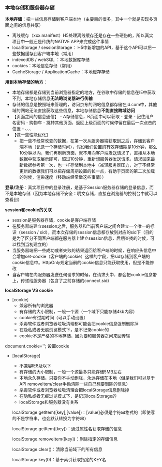 ### 本地存储和服务器存储

**本地存储**：把一些信息存储到客户端本地（主要目的很多，其中一个就是实现多页面之间的信息共享）

- 离线缓存（xxx.manifest）H5处理离线缓存还是存在一些硬伤的，所以真实项目中一般还是传统的NATIVE APP来完成这件事情
- localStorage / sessionStorage： H5中新增加的API，基于这个API可以把一些数据缓存到客户端本地（常用）
- indexedDB / webSQL ：本地数据库存储
- cookies：本地信息存储（常用）
- CacheStorage / ApplicationCache：本地缓存存储

**用到本地存储的地方**：

- 本地存储都是存储到当前浏览器指定的地方，在谷歌中存储的信息在IE中获取不到，本地存储信息**无法跨浏览器进行传输**
- 存储的信息是按照域来管理的，访问京东的网站信息都存储在jd.com中，其他域的网站无法直接获取这些信息，本地存储信息**不能直接跨域访问**
 - 【页面之间的信息通信】
		- A存储信息，B页面中可以获取
		- 登录
		- 记住用户名密码
		- 购物车
		- 跳转其他页面，返回上级页面的时候停留在最后一次点击的位置
		- 、、、
 - 【做一些性能优化】
     - 把一些不经常改变的数据，在第一次从服务器端获取到之后，存储到客户端本地（记录一个存储时间），假设我们设置的有效存储期是10分钟，那么10分钟以内，我们再刷新页面，就不用向客户端发送请求了，直接从本地数据中获取展示即可，超过10分钟，重新想服务器发送请求，请求回来最新数据参考第一次，也一样存储到本地中（减轻服务器压力，对于不经常更新的数据我们可以把存储周期设置的长一点，有助于页面的第二次加载的时候，渲染速度（移动端经常做这些事情））

**登录/注册**：真实项目中的登录注册，是基于Session服务器存储的登录信息，而不是本地存储（因为本地存储不安全：明文存储，直接在浏览器的控制台中就可以查看到）

 **session和cookie的关联**

- session是服务器存储，cookie是客户端存储
- 在服务器端建立session之后，服务器和当前客户端之间会建立一个唯一的标识（session / sid），而本次存储的session信息都存放到对应的sid下（目的是为了区分不同客户端都在服务器上建立session信息，后期查找的时候，可以找到当初建立的）
- 当服务器端把一些成功或者失败的结果返回给客户端的时候，在响应头信息中会增加set-cookie（客户端的cookie）这样的字段，把sid存储到客户端的cookie信息中。HttpOnly规定当前的cookie信息只能获取使用，但是不能修改
- 当客户端在向服务器发送任何请求的时候，在请求头中，都会把cookie信息带上，传递给服务器（包含了之前存储的connect.sid）

**localStorage VS cookie**

- [cookie]
	- 兼容所有的浏览器
	- 有存储的大小限制，一般一个源（一个域下只能存储4kb内容）
	- cookie有过期时间（可以手动设置）
	- 杀毒软件或者浏览器垃圾清理都可能会把cookie信息强制删除掉
	- 在隐私或者无痕浏览模式下，是不记录cookie的
	- cookie不是严格的本地存储，因为要和服务器之间来回传输

document.cookie='';  设置cookie

- [localStorage]

	- 不兼容IE8及以下
	- 有存储的大小限制，一般一个源最多只能存储5MB左右
	- 本地永久存储，只要你不手动删除，永远存储在本地（但是我们可以基于API removeItem/clear手动清除一些自己想要删除的信息）
	- 杀毒软件或者浏览器垃圾清理会把localStorage信息删除掉
	- 在隐私或者无痕浏览模式下，是记录localStorage的
	- localStorage和服务器没有关系

	localStorage.getItem([key],[value])：[value]必须是字符串格式的（即使写的不是字符串，也会默认转换为字符串）

	localStorage.getItem([key])：通过属性名获取存储的信息

	localStorage.removeItem([key])：删除指定的存储信息

	localStorage.clear()：清除当前域下的所有信息

	localStorage.key(0)：基于索引获取指定的KEY名